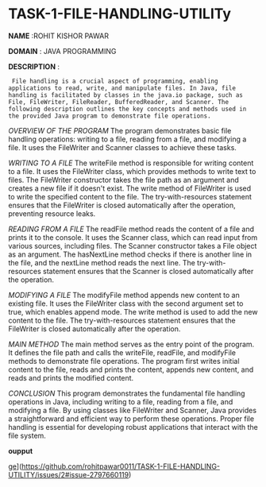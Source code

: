 # TASK-1-FILE-HANDLING-UTILITy

**NAME** :ROHIT KISHOR PAWAR

**DOMAIN** : JAVA PROGRAMMING




**DESCRIPTION** :



     File handling is a crucial aspect of programming, enabling applications to read, write, and manipulate files. In Java, file handling is facilitated by classes in the java.io package, such as File, FileWriter, FileReader, BufferedReader, and Scanner. The following description outlines the key concepts and methods used in the provided Java program to demonstrate file operations.

*OVERVIEW OF THE PROGRAM*
The program demonstrates basic file handling operations: writing to a file, reading from a file, and modifying a file. It uses the FileWriter and Scanner classes to achieve these tasks.

*WRITING TO A FILE*
The writeFile method is responsible for writing content to a file. It uses the FileWriter class, which provides methods to write text to files. The FileWriter constructor takes the file path as an argument and creates a new file if it doesn't exist. The write method of FileWriter is used to write the specified content to the file. The try-with-resources statement ensures that the FileWriter is closed automatically after the operation, preventing resource leaks.

*READING FROM A FILE*
The readFile method reads the content of a file and prints it to the console. It uses the Scanner class, which can read input from various sources, including files. The Scanner constructor takes a File object as an argument. The hasNextLine method checks if there is another line in the file, and the nextLine method reads the next line. The try-with-resources statement ensures that the Scanner is closed automatically after the operation.

*MODIFYING A FILE*
The modifyFile method appends new content to an existing file. It uses the FileWriter class with the second argument set to true, which enables append mode. The write method is used to add the new content to the file. The try-with-resources statement ensures that the FileWriter is closed automatically after the operation.

*MAIN METHOD*
The main method serves as the entry point of the program. It defines the file path and calls the writeFile, readFile, and modifyFile methods to demonstrate file operations. The program first writes initial content to the file, reads and prints the content, appends new content, and reads and prints the modified content.

*CONCLUSION*
This program demonstrates the fundamental file handling operations in Java, including writing to a file, reading from a file, and modifying a file. By using classes like FileWriter and Scanner, Java provides a straightforward and efficient way to perform these operations. Proper file handling is essential for developing robust applications that interact with the file system.

**oupput**

[ge](https:/![Ima/github.com/user-attachments/assets/bef8f7e4-9f40-4509-be55-98507a64cbd8)](https://github.com/rohitpawar0011/TASK-1-FILE-HANDLING-UTILITY/issues/2#issue-2797660119)
